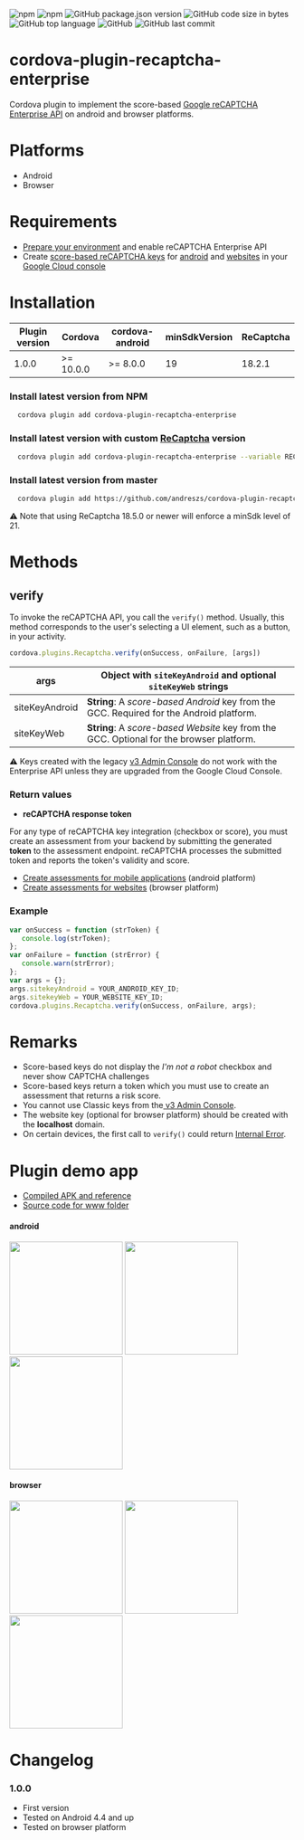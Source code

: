 ![npm](https://img.shields.io/npm/dt/cordova-plugin-recaptcha-enterprise) ![npm](https://img.shields.io/npm/v/cordova-plugin-recaptcha-enterprise) ![GitHub package.json version](https://img.shields.io/github/package-json/v/andreszs/cordova-plugin-recaptcha-enterprise?color=FF6D00&label=master&logo=github) ![GitHub code size in bytes](https://img.shields.io/github/languages/code-size/andreszs/cordova-plugin-recaptcha-enterprise) ![GitHub top language](https://img.shields.io/github/languages/top/andreszs/cordova-plugin-recaptcha-enterprise) ![GitHub](https://img.shields.io/github/license/andreszs/cordova-plugin-recaptcha-enterprise) ![GitHub last commit](https://img.shields.io/github/last-commit/andreszs/cordova-plugin-recaptcha-enterprise)

# cordova-plugin-recaptcha-enterprise

Cordova plugin to implement the score-based [Google reCAPTCHA Enterprise API](https://cloud.google.com/recaptcha-enterprise/docs/overview "Google reCAPTCHA Enterprise API") on android and browser platforms.

# Platforms

- Android
- Browser

# Requirements

- [Prepare your environment](https://cloud.google.com/recaptcha-enterprise/docs/prepare-environment "Prepare your environment") and enable reCAPTCHA Enterprise API
- Create [score-based reCAPTCHA keys](https://cloud.google.com/recaptcha-enterprise/docs/keys "score-based reCAPTCHA keys") for [android](https://cloud.google.com/recaptcha-enterprise/docs/create-key-mobile "android") and [websites](https://cloud.google.com/recaptcha-enterprise/docs/create-key-website "websites") in your [Google Cloud console](https://console.cloud.google.com/security/recaptcha?orgonly=true&project=plugin-demo-1718371135488&supportedpurview=organizationId,folder,project " Google Cloud console")

# Installation

| Plugin version | Cordova | cordova-android | minSdkVersion | ReCaptcha |
| --- | --- | --- | --- | --- |
| 1.0.0 | >= 10.0.0 | >= 8.0.0 | 19 | 18.2.1 |

### Install latest version from NPM

```bash
  cordova plugin add cordova-plugin-recaptcha-enterprise
```

### Install latest version with custom [ReCaptcha](https://mvnrepository.com/artifact/com.google.android.recaptcha/recaptcha) version

```bash
  cordova plugin add cordova-plugin-recaptcha-enterprise --variable RECAPTCHA_VERSION=18.2.1
```

### Install latest version from master

```bash
  cordova plugin add https://github.com/andreszs/cordova-plugin-recaptcha-enterprise
```
⚠ Note that using ReCaptcha 18.5.0 or newer will enforce a minSdk level of 21.

# Methods

## verify

To invoke the reCAPTCHA API, you call the `verify()` method. Usually, this method corresponds to the user's selecting a UI element, such as a button, in your activity.

```javascript
cordova.plugins.Recaptcha.verify(onSuccess, onFailure, [args])
```

| **args** | Object with `siteKeyAndroid` and optional `siteKeyWeb` strings |
| --- | --- |
| siteKeyAndroid | **String**: A *score-based Android* key from the GCC. Required for the Android platform. |
| siteKeyWeb | **String**: A *score-based Website* key from the GCC. Optional for the browser platform. |

⚠ Keys created with the legacy [v3 Admin Console](https://www.google.com/recaptcha/admin/ "v3 Admin Console") do not work with the Enterprise API unless they are upgraded from the Google Cloud Console.

### Return values

- **reCAPTCHA response token**

For any type of reCAPTCHA key integration (checkbox or score), you must create an assessment from your backend by submitting the generated **token** to the assessment endpoint. reCAPTCHA processes the submitted token and reports the token's validity and score.

- [Create assessments for mobile applications](https://cloud.google.com/recaptcha-enterprise/docs/create-assessment-mobile "Create assessments for mobile applications") (android platform)
- [Create assessments for websites](https://cloud.google.com/recaptcha-enterprise/docs/create-assessment-website "Create assessments for websites") (browser platform)

### Example

 ```javascript
var onSuccess = function (strToken) {
    console.log(strToken);
};
var onFailure = function (strError) {
    console.warn(strError);
};
var args = {};
args.sitekeyAndroid = YOUR_ANDROID_KEY_ID;
args.sitekeyWeb = YOUR_WEBSITE_KEY_ID;
cordova.plugins.Recaptcha.verify(onSuccess, onFailure, args);
```

# Remarks

- Score-based keys do not display the *I'm not a robot* checkbox and never show CAPTCHA challenges
- Score-based keys return a token which you must use to create an assessment that returns a risk score.
- You cannot use Classic keys from the[ v3 Admin Console](https://www.google.com/recaptcha/admin " v3 Admin Console").
- The website key (optional for browser platform) should be created with the **localhost** domain.
- On certain devices, the first call to `verify()` could return [Internal Error](https://cloud.google.com/recaptcha-enterprise/docs/reference/android/com/google/android/recaptcha/RecaptchaErrorCode#INTERNAL_ERROR "Internal Error").

# Plugin demo app

- [Compiled APK and reference](https://www.andreszsogon.com/com-andreszs-grecaptcha-demo/)
- [Source code for www folder](https://github.com/andreszs/cordova-plugin-demos)

#### android
<img src="https://github.com/andreszs/cordova-plugin-demos/blob/main/com.andreszs.grecaptcha.demo/screenshots/android/grecaptcha-01.png?raw=true" width="200" /> <img src="https://github.com/andreszs/cordova-plugin-demos/blob/main/com.andreszs.grecaptcha.demo/screenshots/android/grecaptcha-02.png?raw=true" width="200" /> <img src="https://github.com/andreszs/cordova-plugin-demos/blob/main/com.andreszs.grecaptcha.demo/screenshots/android/grecaptcha-03.png?raw=true" width="200" />

#### browser
<img src="https://github.com/andreszs/cordova-plugin-demos/blob/main/com.andreszs.grecaptcha.demo/screenshots/browser/grecaptcha-01.png?raw=true" width="200" /> <img src="https://github.com/andreszs/cordova-plugin-demos/blob/main/com.andreszs.grecaptcha.demo/screenshots/browser/grecaptcha-02.png?raw=true" width="200" /> <img src="https://github.com/andreszs/cordova-plugin-demos/blob/main/com.andreszs.grecaptcha.demo/screenshots/browser/grecaptcha-03.png?raw=true" width="200" />

# Changelog

### 1.0.0

- First version
- Tested on Android 4.4 and up
- Tested on browser platform
